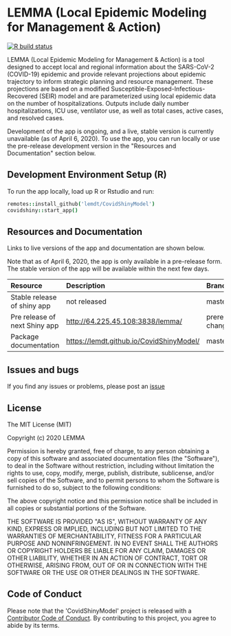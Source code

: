 # LEMMA (Local Epidemic Modeling for Management & Action) 

<!-- badges: start -->
[![R build status](https://github.com/lemdt/CovidShinyModel/workflows/R-CMD-check/badge.svg)](https://github.com/lemdt/CovidShinyModel/actions)
<!-- badges: end -->

LEMMA (Local Epidemic Modeling for Management & Action) is a tool designed to accept local and regional information about the SARS-CoV-2 (COVID-19) epidemic and provide relevant projections about epidemic trajectory to inform strategic planning and resource management. These projections are based on a modified Susceptible-Exposed-Infectious-Recovered (SEIR) model and are parameterized using local epidemic data on the number of hospitalizations. Outputs include daily number hospitalizations, ICU use, ventilator use, as well as total cases, active cases, and resolved cases. 

Development of the app is ongoing, and a live, stable version is currently unavailable (as of April 6, 2020). To use the app, you can run locally or use the pre-release development version in the "Resources and Documentation" section below. 

## Development Environment Setup (R)

To run the app locally, load up R or Rstudio and run:

```coffee
remotes::install_github('lemdt/CovidShinyModel')
covidshiny::start_app()
```

## Resources and Documentation

Links to live versions of the app and documentation are shown below. 

Note that as of April 6, 2020, the app is only available in a pre-release form. The stable version of the app will be available within the next few days. 

| Resource | Description | Branch |
|:--|:--|:--|
| Stable release of shiny app | not released  | master | 
| Pre release of next Shiny app | http://64.225.45.108:3838/lemma/ | prerelease-changes |
| Package documentation | https://lemdt.github.io/CovidShinyModel/ | master |


## Issues and bugs

If you find any issues or problems, please post an [issue](https://github.com/lemdt/CovidShinyModel/issues)


## License
 
The MIT License (MIT)

Copyright (c) 2020 LEMMA

Permission is hereby granted, free of charge, to any person obtaining a copy of this software and associated documentation files (the "Software"), to deal in the Software without restriction, including without limitation the rights to use, copy, modify, merge, publish, distribute, sublicense, and/or sell copies of the Software, and to permit persons to whom the Software is furnished to do so, subject to the following conditions:

The above copyright notice and this permission notice shall be included in all copies or substantial portions of the Software.

THE SOFTWARE IS PROVIDED "AS IS", WITHOUT WARRANTY OF ANY KIND, EXPRESS OR IMPLIED, INCLUDING BUT NOT LIMITED TO THE WARRANTIES OF MERCHANTABILITY, FITNESS FOR A PARTICULAR PURPOSE AND NONINFRINGEMENT. IN NO EVENT SHALL THE AUTHORS OR COPYRIGHT HOLDERS BE LIABLE FOR ANY CLAIM, DAMAGES OR OTHER LIABILITY, WHETHER IN AN ACTION OF CONTRACT, TORT OR OTHERWISE, ARISING FROM, OUT OF OR IN CONNECTION WITH THE SOFTWARE OR THE USE OR OTHER DEALINGS IN THE SOFTWARE.


## Code of Conduct

Please note that the 'CovidShinyModel' project is released with a
[Contributor Code of Conduct](.github/CODE_OF_CONDUCT.md).
By contributing to this project, you agree to abide by its terms.
